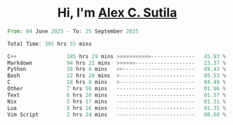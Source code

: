 <h1 align="center">Hi, I'm <a href="https://github.com/alexsutila" target="blank">Alex C. Sutila</a></h1>

<!--START_SECTION:waka-->

```rust
From: 04 June 2025 - To: 25 September 2025

Total Time: 395 hrs 55 mins

C++                185 hrs 29 mins >>>>>>>>>>>--------------   45.93 %
Markdown           94 hrs 22 mins  >>>>>>-------------------   23.37 %
Python             38 hrs 4 mins   >>-----------------------   09.43 %
Bash               22 hrs 20 mins  >------------------------   05.53 %
C                  18 hrs 8 mins   >------------------------   04.49 %
Other              7 hrs 56 mins   -------------------------   01.96 %
Text               6 hrs 20 mins   -------------------------   01.57 %
Nix                5 hrs 17 mins   -------------------------   01.31 %
Lua                5 hrs 16 mins   -------------------------   01.31 %
Vim Script         2 hrs 24 mins   -------------------------   00.60 %
```

<!--END_SECTION:waka-->
